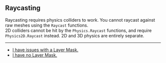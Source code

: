 ## Raycasting

Raycasting requires physics colliders to work. You cannot raycast against raw meshes using the `Raycast` functions.  
2D colliders cannot be hit by the `Physics.Raycast` functions, and require `Physics2D.Raycast` instead. 2D and 3D physics are entirely separate.

---  
- [I have issues with a Layer Mask.](Raycasting/Raycasting%20Layer%20Masks.md)
- [I have no Layer Mask.](Raycasting/Visual%20Debugging.md)
